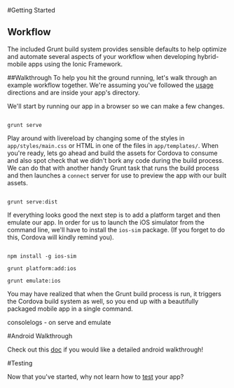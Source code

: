 #Getting Started

## Workflow
The included Grunt build system provides sensible defaults to help optimize and automate several aspects of your workflow when developing hybrid-mobile apps using the Ionic Framework.

##Walkthrough
To help you hit the ground running, let's walk through an example workflow together. We're assuming you've followed the 
[usage](https://github.com/diegonetto/generator-ionic#usage) directions and are inside your app's directory.



We'll start by running our app in a browser so we can make a few changes.

```

grunt serve

```

Play around with livereload by changing some of the styles in `app/styles/main.css` or HTML in one of the files in `app/templates/`. When you're ready, lets go ahead and build the assets for Cordova to consume and also spot check that we didn't bork any code during the build process. We can do that with another handy Grunt task that runs the build process and then launches a `connect` server for use to preview the app with our built assets.

```

grunt serve:dist

```

If everything looks good the next step is to add a platform target and then emulate our app. In order for us to launch the iOS simulator from the command line, we'll have to install the `ios-sim` package. (If you forget to do this, Cordova will kindly remind you).

```

npm install -g ios-sim

grunt platform:add:ios

grunt emulate:ios

```

You may have realized that when the Grunt build process is run, it triggers the Cordova build system as well, so you end up with a beautifully packaged mobile app in a single command.



consolelogs - on serve and emulate

#Android Walkthrough

Check out this [doc](https://github.com/DanielSilv/generator-ionic/blob/master/docs/android.md) if you would like a detailed android walkthrough!

#Testing

Now that you've started, why not learn how to [test](https://github.com/DanielSilv/generator-ionic/blob/master/docs/app-testing.md) your app?
